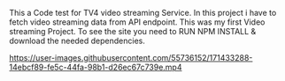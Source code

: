  This a Code test for TV4 video streaming Service. In this project i have to fetch video streaming data from API endpoint. This was my first Video streaming Project. To see the site you need to RUN NPM INSTALL & download the needed dependencies.





https://user-images.githubusercontent.com/55736152/171433288-14ebcf89-fe5c-44fa-98b1-d26ec67c739e.mp4


